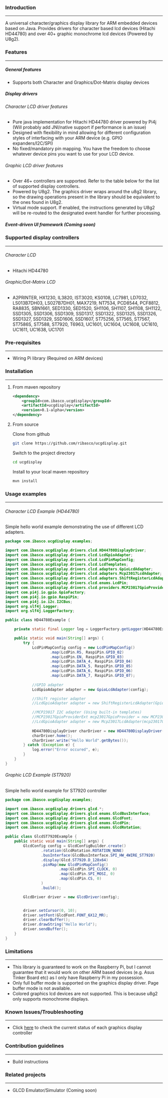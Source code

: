 ### Introduction

---
A universal character/graphics display library for ARM embedded devices based on Java. Provides drivers for character based lcd devices (Hitachi HD44780) and over 40+ graphic monochrome lcd devices (Powered by U8g2). 

### Features

---

##### General features

* Supports both Character and Graphics/Dot-Matrix display devices

##### Display drivers

######  Character LCD driver features
* Pure java implementation for Hitachi HD44780 driver powered by Pi4j (Will probably add JNI/native support if performance is an issue)
* Designed with flexibility in mind allowing for different configuration styles of interfacing with your ARM device (e.g. GPIO expanders/I2C/SPI)
* No fixed/mandatory pin mapping. You have the freedom to choose whatever device pins you want to use for your LCD device.

###### Graphic LCD driver features
* Over 46+ controllers are supported. Refer to the table below for the list of supported display controllers.
* Powered by U8g2. The graphics driver wraps around the u8g2 library, so the drawing operations present in the library should be equivalent to the ones found in U8g2. 
* Virtual mode support.  If enabled, the instructions generated by U8g2 will be re-routed to the designated event handler for further processing. 

#####  Event-driven UI framework (Coming soon) 

### Supported display controllers

---
###### Character LCD

* Hitachi HD44780
    
###### Graphic/Dot-Matrix LCD

* A2PRINTER, HX1230, IL3820, IST3020, KS0108, LC7981, LD7032, LS013B7DH03, LS027B7DH01, MAX7219, NT7534, PCD8544, PCF8812, RA8835, SBN1661, SED1330, SED1520, SH1106, SH1107, SH1108, SH1122, SSD1305, SSD1306, SSD1309, SSD1317, SSD1322, SSD1325, SSD1326, SSD1327, SSD1329, SSD1606, SSD1607, ST75256, ST7565, ST7567, ST7586S, ST7588, ST7920, T6963, UC1601, UC1604, UC1608, UC1610, UC1611, UC1638, UC1701
 
### Pre-requisites

---
* Wiring Pi library (Required on ARM devices)
 
### Installation

---


1. From maven repository
    ```xml
    <dependency>
        <groupId>com.ibasco.ucgdisplay</groupId>
        <artifactId>ucgdisplay</artifactId>
        <version>0.1-alpha</version>
    </dependency>
    ```
2. From source

    Clone from github

    ```bash
    git clone https://github.com/ribasco/ucgdisplay.git
    ```        

    Switch to the project directory

    ```bash
    cd ucgdisplay
    ```

    Install to your local maven repository

    ```bash
    mvn install
    ```

### Usage examples

---
######  Character LCD Example (HD44780)

Simple hello world example demonstrating the use of different LCD adapters.

```java
package com.ibasco.ucgdisplay.examples;

import com.ibasco.ucgdisplay.drivers.clcd.HD44780DisplayDriver;
import com.ibasco.ucgdisplay.drivers.clcd.LcdGpioAdapter;
import com.ibasco.ucgdisplay.drivers.clcd.LcdPinMapConfig;
import com.ibasco.ucgdisplay.drivers.clcd.LcdTemplates;
import com.ibasco.ucgdisplay.drivers.clcd.adapters.GpioLcdAdapter;
import com.ibasco.ucgdisplay.drivers.clcd.adapters.Mcp23017LcdAdapter;
import com.ibasco.ucgdisplay.drivers.clcd.adapters.ShiftRegisterLcdAdapter;
import com.ibasco.ucgdisplay.drivers.clcd.enums.LcdPin;
import com.ibasco.ucgdisplay.drivers.clcd.providers.MCP23017GpioProviderExt;
import com.pi4j.io.gpio.GpioFactory;
import com.pi4j.io.gpio.RaspiPin;
import com.pi4j.io.i2c.I2CBus;
import org.slf4j.Logger;
import org.slf4j.LoggerFactory;

public class HD44780Example {

    private static final Logger log = LoggerFactory.getLogger(HD44780Example.class);

    public static void main(String[] args) {
        try {
            LcdPinMapConfig config = new LcdPinMapConfig()
                    .map(LcdPin.RS, RaspiPin.GPIO_02)
                    .map(LcdPin.EN, RaspiPin.GPIO_03)
                    .map(LcdPin.DATA_4, RaspiPin.GPIO_04)
                    .map(LcdPin.DATA_5, RaspiPin.GPIO_05)
                    .map(LcdPin.DATA_6, RaspiPin.GPIO_06)
                    .map(LcdPin.DATA_7, RaspiPin.GPIO_07);
            
            //GPIO adapter
            LcdGpioAdapter adapter = new GpioLcdAdapter(config);

            //Shift register adapter
            //LcdGpioAdapter adapter = new ShiftRegisterLcdAdapter(GpioFactory.getDefaultProvider(), RaspiPin.GPIO_02, RaspiPin.GPIO_03, RaspiPin.GPIO_04, config);

            //MCP23017 I2C adapter (Using built-in templates)
            //MCP23017GpioProviderExt mcp23017GpioProvider = new MCP23017GpioProviderExt(I2CBus.BUS_1, 0x15);
            //LcdGpioAdapter adapter = new Mcp23017LcdAdapter(mcp23017GpioProvider, LcdTemplates.ADAFRUIT_I2C_RGBLCD_MCP23017);
            
            HD44780DisplayDriver charDriver = new HD44780DisplayDriver(adapter, 20, 4);
            charDriver.home();
            charDriver.write("Hello World".getBytes());
        } catch (Exception e) {
            log.error("Error occured", e);
        }
    }
}

```

######  Graphic LCD Example (ST7920)

Simple hello world example for ST7920 controller

```java
package com.ibasco.ucgdisplay.examples;

import com.ibasco.ucgdisplay.drivers.glcd.*;
import com.ibasco.ucgdisplay.drivers.glcd.enums.GlcdBusInterface;
import com.ibasco.ucgdisplay.drivers.glcd.enums.GlcdFont;
import com.ibasco.ucgdisplay.drivers.glcd.enums.GlcdPin;
import com.ibasco.ucgdisplay.drivers.glcd.enums.GlcdRotation;

public class GlcdST7920Example {
    public static void main(String[] args) {
        GlcdConfig config = GlcdConfigBuilder.create()
                .rotation(GlcdRotation.ROTATION_NONE)
                .busInterface(GlcdBusInterface.SPI_HW_4WIRE_ST7920)
                .display(Glcd.ST7920.D_128x64)
                .pinMap(new GlcdPinMapConfig()
                        .map(GlcdPin.SPI_CLOCK, 0)
                        .map(GlcdPin.SPI_MOSI, 0)
                        .map(GlcdPin.CS, 0)
                )
                .build();

        GlcdDriver driver = new GlcdDriver(config);


        driver.setCursor(0, 10);
        driver.setFont(GlcdFont.FONT_6X12_MR);
        driver.clearBuffer();
        driver.drawString("Hello World");
        driver.sendBuffer();
    }
}

```

### Limitations

---
* This library is guaranteed to work on the Raspberry Pi, but I cannot guarantee that it would work on other ARM based devices (e.g. Asus Tinker Board etc) as I only have Raspberry Pi in my possession.
* Only full buffer mode is supported on the graphics display driver. Page buffer mode is not available. 
* Colored graphics lcd devices are not supported. This is because u8g2 only supports monochrome displays.  

### Known Issues/Troubleshooting

---
* Click [here](https://docs.google.com/spreadsheets/d/1WDh6J3zFE3j332CEIOvFzXhryOhoF7VAGc9Pf5vEo0s/edit?usp=sharing "Google spreadsheets") to check the current status of each graphics display controller

### Contribution guidelines

---
* Build instructions

### Related projects

---
* GLCD Emulator/Simulator (Coming soon)